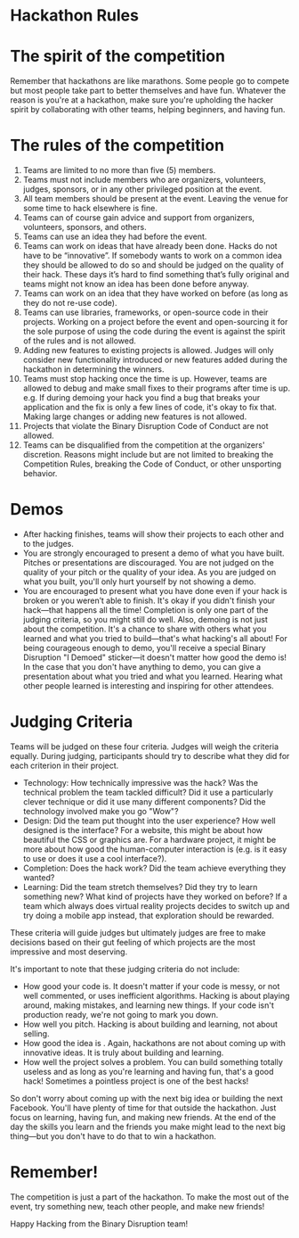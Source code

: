 # Hackathon Rules

# The spirit of the competition

Remember that hackathons are like marathons. Some people go to compete but most people take part to better themselves and have fun. Whatever the reason is you're at a hackathon, make sure you're upholding the hacker spirit by collaborating with other teams, helping beginners, and having fun.

# The rules of the competition

1. Teams are limited to no more than five (5) members. 
2. Teams must not include members who are organizers, volunteers, judges, sponsors, or in any other privileged position at the event.
3. All team members should be present at the event. Leaving the venue for some time to hack elsewhere is fine.
4. Teams can of course gain advice and support from organizers, volunteers, sponsors, and others.
5. Teams can use an idea they had before the event.
6. Teams can work on ideas that have already been done. Hacks do not have to be “innovative”. If somebody wants to work on a common idea they should be allowed to do so and should be judged on the quality of their hack. These days it’s hard to find something that’s fully original and teams might not know an idea has been done before anyway.
7. Teams can work on an idea that they have worked on before (as long as they do not re-use code).
8. Teams can use libraries, frameworks, or open-source code in their projects. Working on a project before the event and open-sourcing it for the sole purpose of using the code during the event is against the spirit of the rules and is not allowed.
9. Adding new features to existing projects is allowed. Judges will only consider new functionality introduced or new features added during the hackathon in determining the winners.
10. Teams must stop hacking once the time is up. However, teams are allowed to debug and make small fixes to their programs after time is up. e.g. If during demoing your hack you find a bug that breaks your application and the fix is only a few lines of code, it's okay to fix that. Making large changes or adding new features is not allowed.
11. Projects that violate the Binary Disruption Code of Conduct are not allowed.
12. Teams can be disqualified from the competition at the organizers' discretion. Reasons might include but are not limited to breaking the Competition Rules, breaking the Code of Conduct, or other unsporting behavior.

# Demos

* After hacking finishes, teams will show their projects to each other and to the judges.  
* You are strongly encouraged to present a demo of what you have built. Pitches or presentations are discouraged. You are not judged on the quality of your pitch or the quality of your idea. As you are judged on what you built, you'll only hurt yourself by not showing a demo.  
* You are encouraged to present what you have done even if your hack is broken or you weren’t able to finish. It's okay if you didn't finish your hack—that happens all the time! Completion is only one part of the judging criteria, so you might still do well. Also, demoing is not just about the competition. It's a chance to share with others what you learned and what you tried to build—that's what hacking's all about! For being courageous enough to demo, you'll receive a special Binary Disruption "I Demoed" sticker—it doesn't matter how good the demo is! In the case that you don't have anything to demo, you can give a presentation about what you tried and what you learned. Hearing what other people learned is interesting and inspiring for other attendees.

# Judging Criteria

Teams will be judged on these four criteria. Judges will weigh the criteria equally. During judging, participants should try to describe what they did for each criterion in their project.
* Technology: How technically impressive was the hack? Was the technical problem the team tackled difficult? Did it use a particularly clever technique or did it use many different components? Did the technology involved make you go "Wow"?
* Design: Did the team put thought into the user experience? How well designed is the interface? For a website, this might be about how beautiful the CSS or graphics are. For a hardware project, it might be more about how good the human-computer interaction is (e.g. is it easy to use or does it use a cool interface?).
* Completion: Does the hack work? Did the team achieve everything they wanted?
* Learning: Did the team stretch themselves? Did they try to learn something new? What kind of projects have they worked on before? If a team which always does virtual reality projects decides to switch up and try doing a mobile app instead, that exploration should be rewarded.

These criteria will guide judges but ultimately judges are free to make decisions based on their gut feeling of which projects are the most impressive and most deserving.

It's important to note that these judging criteria do not include:
* How good your code is. It doesn't matter if your code is messy, or not well commented, or uses inefficient algorithms. Hacking is about playing around, making mistakes, and learning new things. If your code isn't production ready, we're not going to mark you down.
* How well you pitch. Hacking is about building and learning, not about selling.
* How good the idea is . Again, hackathons are not about coming up with innovative ideas. It is truly about building and learning.
* How well the project solves a problem. You can build something totally useless and as long as you're learning and having fun, that's a good hack! Sometimes a pointless project is one of the best hacks!

So don't worry about coming up with the next big idea or building the next Facebook. You'll have plenty of time for that outside the hackathon. Just focus on learning, having fun, and making new friends. At the end of the day the skills you learn and the friends you make might lead to the next big thing—but you don't have to do that to win a hackathon.

# Remember!

The competition is just a part of the hackathon. To make the most out of the event, try something new, teach other people, and make new friends!

Happy Hacking from the Binary Disruption team!

